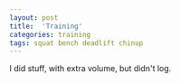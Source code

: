 ```yaml
---
layout: post
title:  'Training'
categories: training
tags: squat bench deadlift chinup 
---
```


I did stuff, with extra volume, but didn't log.
